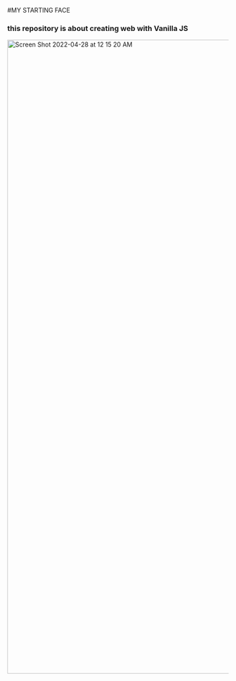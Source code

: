 #MY STARTING FACE
### this repository is about creating web with Vanilla JS

<img width="1440" alt="Screen Shot 2022-04-28 at 12 15 20 AM" src="https://user-images.githubusercontent.com/76993044/165551987-ec144858-26df-42b7-a10f-4efa26e63c69.png">
